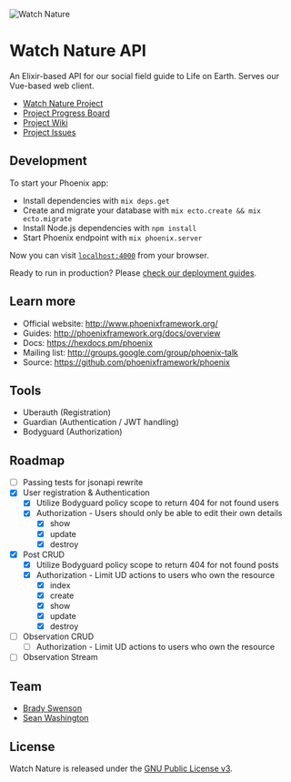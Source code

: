 ![Watch Nature](https://d3vv6lp55qjaqc.cloudfront.net/items/431I0r241o3d2J1S1625/logo%20name%20slogan%20on%20white%20900%20wide.png)

# Watch Nature API
An Elixir-based API for our social field guide to Life on Earth. Serves our Vue-based web client.

- [Watch Nature Project](https://watchnature.co)
- [Project Progress Board](https://github.com/WatchNature/watchnature-web/projects/1)
- [Project Wiki](https://github.com/WatchNature/watchnature-web/wiki)
- [Project Issues](https://github.com/WatchNature/watchnature-web/issues)

## Development

To start your Phoenix app:

  * Install dependencies with `mix deps.get`
  * Create and migrate your database with `mix ecto.create && mix ecto.migrate`
  * Install Node.js dependencies with `npm install`
  * Start Phoenix endpoint with `mix phoenix.server`

Now you can visit [`localhost:4000`](http://localhost:4000) from your browser.

Ready to run in production? Please [check our deployment guides](http://www.phoenixframework.org/docs/deployment).

## Learn more

  * Official website: http://www.phoenixframework.org/
  * Guides: http://phoenixframework.org/docs/overview
  * Docs: https://hexdocs.pm/phoenix
  * Mailing list: http://groups.google.com/group/phoenix-talk
  * Source: https://github.com/phoenixframework/phoenix

## Tools

* Uberauth (Registration)
* Guardian (Authentication / JWT handling)
* Bodyguard (Authorization)

## Roadmap

* [ ] Passing tests for jsonapi rewrite
* [x] User registration & Authentication
    * [x] Utilize Bodyguard policy scope to return 404 for not found users
    * [x] Authorization - Users should only be able to edit their own details
        * [x] show
        * [x] update
        * [x] destroy
* [x] Post CRUD
    * [x] Utilize Bodyguard policy scope to return 404 for not found posts
    * [x] Authorization - Limit UD actions to users who own the resource
        * [x] index
        * [x] create
        * [x] show
        * [x] update
        * [x] destroy
* [ ] Observation CRUD
    * [ ] Authorization - Limit UD actions to users who own the resource
* [ ] Observation Stream

## Team

- [Brady Swenson](https://github.com/orgs/WatchNature/people/bradyswenson)
- [Sean Washington](https://github.com/orgs/WatchNature/people/seanwash)

## License
Watch Nature is released under the [GNU Public License v3](https://opensource.org/licenses/GPL-3.0).

